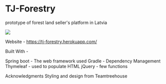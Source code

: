 # TJ-Forestry

prototype of forest land seller's platform in Latvia


![](project-preview.gif)

Website - https://tj-forestry.herokuapp.com/


Built With -

Spring boot - The web framework used
Gradle - Dependency Management
Thymeleaf - used to populate HTML
jQuery - few functions


Acknowledgments
Styling and design from Teamtreehouse
